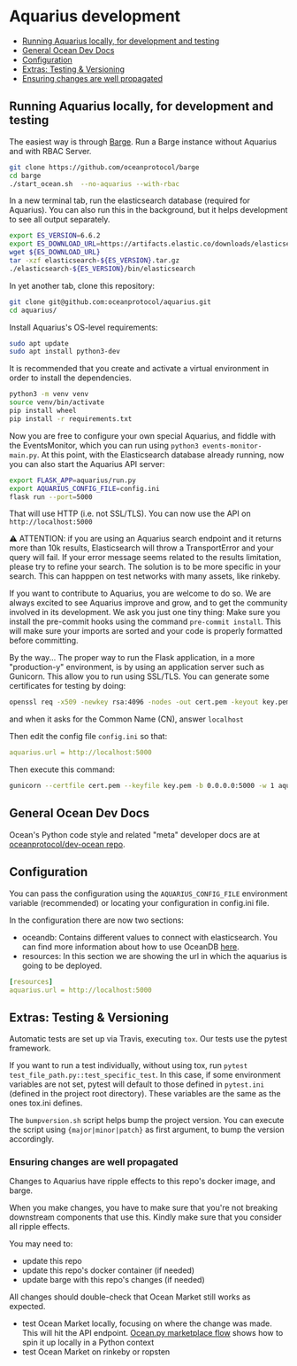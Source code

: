 # Aquarius development

  * [Running Aquarius locally, for development and testing](#running-aquarius-locally-for-development-and-testing)
  * [General Ocean Dev Docs](#general-ocean-dev-docs)
  * [Configuration](#configuration)
  * [Extras: Testing &amp; Versioning](#extras-testing--versioning)
  * [Ensuring changes are well propagated](#ensuring-changes-are-well-propagated)
     
## Running Aquarius locally, for development and testing

The easiest way is through [Barge](https://github.com/oceanprotocol/barge). Run a Barge instance without Aquarius and with RBAC Server.

```bash
git clone https://github.com/oceanprotocol/barge
cd barge
./start_ocean.sh  --no-aquarius --with-rbac
```

In a new terminal tab, run the elasticsearch database (required for Aquarius). You can also run this in the background, but it helps development to see all output separately.

```bash
export ES_VERSION=6.6.2
export ES_DOWNLOAD_URL=https://artifacts.elastic.co/downloads/elasticsearch/elasticsearch-${ES_VERSION}.tar.gz
wget ${ES_DOWNLOAD_URL}
tar -xzf elasticsearch-${ES_VERSION}.tar.gz
./elasticsearch-${ES_VERSION}/bin/elasticsearch
```

In yet another tab, clone this repository:

```bash
git clone git@github.com:oceanprotocol/aquarius.git
cd aquarius/
```

Install Aquarius's OS-level requirements:

```bash
sudo apt update
sudo apt install python3-dev
```

It is recommended that you create and activate a virtual environment in order to install the dependencies.

```bash
python3 -m venv venv
source venv/bin/activate
pip install wheel
pip install -r requirements.txt
```

Now you are free to configure your own special Aquarius, and fiddle with the EventsMonitor, which you can run using `python3 events-monitor-main.py`. At this point, with the Elasticsearch database already running, now you can also start the Aquarius API server:

```bash
export FLASK_APP=aquarius/run.py
export AQUARIUS_CONFIG_FILE=config.ini
flask run --port=5000
```

That will use HTTP (i.e. not SSL/TLS). You can now use the API on `http://localhost:5000`

⚠️ ATTENTION: if you are using an Aquarius search endpoint and it returns more than 10k results,
    Elasticsearch will throw a TransportError and your query will fail. If your error message seems related to the results limitation, please try to refine your search.
    The solution is to be more specific in your search. This can happpen on test networks with many assets, like rinkeby.

If you want to contribute to Aquarius, you are welcome to do so. We are always excited to see Aquarius improve and grow, and to get the community involved in its development. We ask you just one tiny thing: Make sure you install the pre-commit hooks using the command `pre-commit install`. This will make sure your imports are sorted and your code is properly formatted before committing.

By the way... The proper way to run the Flask application, in a more "production-y" environment, is by using an application server such as Gunicorn. This allow you to run using SSL/TLS.
You can generate some certificates for testing by doing:

```bash
openssl req -x509 -newkey rsa:4096 -nodes -out cert.pem -keyout key.pem -days 365
```

and when it asks for the Common Name (CN), answer `localhost`

Then edit the config file `config.ini` so that:

```yaml
aquarius.url = http://localhost:5000
```

Then execute this command:

```bash
gunicorn --certfile cert.pem --keyfile key.pem -b 0.0.0.0:5000 -w 1 aquarius.run:app
```

## General Ocean Dev Docs

Ocean's Python code style and related "meta" developer docs are at [oceanprotocol/dev-ocean repo](https://github.com/oceanprotocol/dev-ocean).

## Configuration

You can pass the configuration using the `AQUARIUS_CONFIG_FILE` environment variable (recommended) or locating your configuration in config.ini file.

In the configuration there are now two sections:

- oceandb: Contains different values to connect with elasticsearch. You can find more information about how to use OceanDB [here](https://github.com/oceanprotocol/oceandb-driver-interface).
- resources: In this section we are showing the url in which the aquarius is going to be deployed.

```yaml
[resources]
aquarius.url = http://localhost:5000
```

## Extras: Testing & Versioning

Automatic tests are set up via Travis, executing `tox`. Our tests use the pytest framework.

If you want to run a test individually, without using tox, run `pytest test_file_path.py::test_specific_test`.
In this case, if some environment variables are not set, pytest will default to those defined in `pytest.ini` (defined in the project root directory). These variables are the same as the ones tox.ini defines.

The `bumpversion.sh` script helps bump the project version. You can execute the script using `{major|minor|patch}` as first argument, to bump the version accordingly.

### Ensuring changes are well propagated

Changes to Aquarius have ripple effects to this repo's docker image, and barge. 

When you make changes, you have to make sure that you're not breaking downstream components that use this. Kindly make sure that you consider all ripple effects.

You may need to:
- update this repo
- update this repo's docker container (if needed)
- update barge with this repo's changes (if needed)

All changes should double-check that Ocean Market still works as expected.
- test Ocean Market locally, focusing on where the change was made. This will hit the API endpoint. [Ocean.py marketplace flow](https://github.com/oceanprotocol/ocean.py/blob/main/READMEs/marketplace-flow.md) shows how to spin it up locally in a Python context
- test Ocean Market on rinkeby or ropsten
